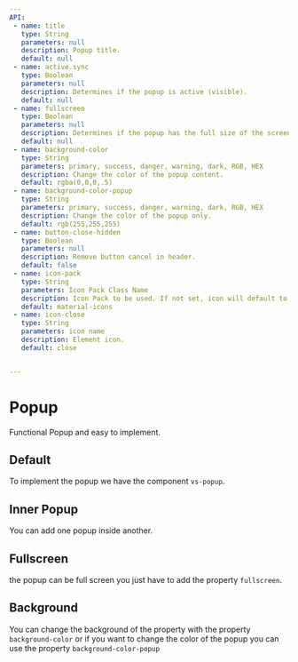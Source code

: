 ```yaml
---
API:
 - name: title
   type: String
   parameters: null
   description: Popup title.
   default: null
 - name: active.sync
   type: Boolean
   parameters: null
   description: Determines if the popup is active (visible).
   default: null
 - name: fullscreen
   type: Boolean
   parameters: null
   description: Determines if the popup has the full size of the screen.
   default: null
 - name: background-color
   type: String
   parameters: primary, success, danger, warning, dark, RGB, HEX
   description: Change the color of the popup content.
   default: rgba(0,0,0,.5)
 - name: background-color-popup
   type: String
   parameters: primary, success, danger, warning, dark, RGB, HEX
   description: Change the color of the popup only.
   default: rgb(255,255,255)
 - name: button-close-hidden
   type: Boolean
   parameters: null
   description: Remove button cancel in header.
   default: false
 - name: icon-pack
   type: String
   parameters: Icon Pack Class Name
   description: Icon Pack to be used. If not set, icon will default to Material Icons. ex. FA4 uses fa or fas, FA5 uses fas, far, or fal.
   default: material-icons
 - name: icon-close
   type: String
   parameters: icon name
   description: Element icon.
   default: close


---
```


# Popup

<box header>

  Functional Popup and easy to implement.

</box>


<box>

## Default

To implement the popup we have the component `vs-popup`.

<vuecode md>
<template #demo>
  <Demos-Popup-Default />
</template>
<template #code>

```html
<template lang="html">
  <div class="centerx">
    <vs-button @click="popupActivo=true" color="primary" type="border">Open Default popup</vs-button>
    <vs-popup class="holamundo"  title="Lorem ipsum dolor sit amet" :active.sync="popupActivo">
      <p>
        Lorem ipsum dolor sit amet, consectetur adipisicing elit, sed do eiusmod tempor incididunt ut labore et dolore magna aliqua. Ut enim ad minim veniam, quis nostrud exercitation ullamco laboris nisi ut aliquip ex ea commodo consequat. Duis aute irure dolor in reprehenderit in voluptate velit esse cillum dolore eu fugiat nulla pariatur. Excepteur sint occaecat cupidatat non proident, sunt in culpa qui officia deserunt mollit anim id est laborum.

      </p>
    </vs-popup>
  </div>
</template>

<script>
export default {
  data(){
    return {
      popupActivo:false,
    }
  }
}
</script>
```

</template>
</vuecode>
</box>


<box>

## Inner Popup

You can add one popup inside another.

<vuecode md>
<template #demo>
  <Demos-Popup-Nested />
</template>
<template #code>

```html
<template lang="html">
  <div class="centerx">
    <vs-button @click="popupActivo2=true" color="primary" type="filled">Open Popup</vs-button>
    <vs-popup classContent="popup-example"  title="Lorem ipsum dolor sit amet" :active.sync="popupActivo2">
      <vs-input class="inputx" placeholder="Placeholder" v-model="value1"/>
      <vs-input disabled class="inputx" placeholder="Disabled" v-model="value2"/>

      <p>
        Lorem ipsum dolor sit amet, consectetur adipisicing elit, sed do eiusmod tempor incididunt ut
      </p>
      <vs-select
      label="Figuras"
      v-model="select1"
      >
        <vs-select-item :key="index" :value="item.value" :text="item.text" v-for="item,index in options1" />
      </vs-select>
      <vs-button @click="popupActivo3=true" color="primary" type="filled">Open Inner Popup</vs-button>
      <vs-popup title="Inner popup" :active.sync="popupActivo3">
        <p>
          Lorem ipsum dolor sit amet, consectetur adipisicing elit, sed do eiusmod tempor incididunt ut labore et dolore magna aliqua. Ut enim ad minim veniam, quis nostrud exercitation ullamco laboris nisi ut aliquip ex ea commodo consequat. Duis aute irure dolor in reprehenderit in voluptate velit esse cillum dolore eu fugiat nulla pariatur. Excepteur sint occaecat cupidatat non proident, sunt in culpa qui officia deserunt mollit anim id est laborum.
          <br><br>
          Lorem ipsum dolor sit amet, consectetur adipisicing elit, sed do eiusmod tempor incididunt ut labore et dolore magna aliqua.
          <br><br>
           Ut enim ad minim veniam, quis nostrud exercitation ullamco laboris nisi ut aliquip ex ea commodo consequat. Duis aute irure dolor in reprehenderit in voluptate velit esse cillum dolore eu fugiat nulla pariatur. Excepteur sint occaecat cupidatat non proident, sunt in culpa qui officia deserunt mollit anim id est laborum.
        </p>
        </vs-popup>
    </vs-popup>
  </div>
</template>

<script>
export default {
  data(){
    return {
      select1:3,
      options1:[
        {text:'IT',value:0},
        {text:'Blade Runner',value:2},
        {text:'Thor Ragnarok',value:3},
      ],
      value1:'',
      value2:'',
      popupActivo2:false,
      popupActivo3:false
    }
  }
}
</script>

<style lang="stylus">
.popup-example
  .vs-input
    float left
    width 50%
    margin 10px
    margin-top 5px
  .con-select
    margin-left 10px
    width 50%
    margin-bottom 10px
</style>
```

</template>
</vuecode>
</box>


<box>

## Fullscreen

the popup can be full screen you just have to add the property `fullscreen`.

<vuecode md>
<template #demo>
  <Demos-Popup-Fullscreen />
</template>
<template #code>

```html
<template lang="html">
  <div class="centerx">
    <vs-button @click="popupActivo4=true" color="danger" type="border">Open fullscreen popup</vs-button>
    <vs-popup fullscreen title="fullscreen" :active.sync="popupActivo4">
      <p>
        Lorem ipsum dolor sit amet, consectetur adipisicing elit, sed do eiusmod tempor incididunt ut labore et dolore magna aliqua. Ut enim ad minim veniam, quis nostrud exercitation ullamco laboris nisi ut aliquip ex ea commodo consequat. Duis aute irure dolor in reprehenderit in voluptate velit esse cillum dolore eu fugiat nulla pariatur. Excepteur sint occaecat cupidatat non proident, sunt in culpa qui officia deserunt mollit anim id est laborum.
      </p>
    </vs-popup>
  </div>
</template>

<script>
export default {
  data(){
    return {
      popupActivo4:false
    }
  }
}
</script>
```

</template>
</vuecode>
</box>


<box>

## Background

You can change the background of the property with the property `background-color` or if you want to change the color of the popup you can use the property `background-color-popup`

<vuecode md>
<template #demo>
  <Demos-Popup-Background />
</template>
<template #code>

```html
<template lang="html">
  <div class="centerx">
    <input v-model="colorx" type="color" name="" value="">
    <vs-button :color="colorx" @click="popupActivo5=true" type="filled">Open background popup</vs-button>

    <vs-popup
      style="color:rgb(255,255,255)"
      background-color="rgba(255,255,255,.6)"
      :background-color-popup="colorx" title="background" :active.sync="popupActivo5">
      <p>
        Lorem ipsum dolor sit amet, consectetur adipisicing elit, sed do eiusmod tempor incididunt ut labore et dolore magna aliqua. Ut enim ad minim veniam, quis nostrud exercitation ullamco laboris nisi ut aliquip ex ea commodo consequat. Duis aute irure dolor in reprehenderit in voluptate velit esse cillum dolore eu fugiat nulla pariatur. Excepteur sint occaecat cupidatat non proident, sunt in culpa qui officia deserunt mollit anim id est laborum.
        <br>
        <br>
        e irure dolor in reprehenderit in voluptate velit esse cillum dolore eu fugiat nulla pariatur. Excepteur sint occaecat cupidatat non proident, sunt in culpa qui officia deserunt mollit anim id est laborum.
      </p>
    </vs-popup>
  </div>
</template>

<script>
export default {
  data(){
    return {
      colorx:"#4a5153",
      popupActivo5:false
    }
  }
}
</script>
```

</template>
</vuecode>
</box>
